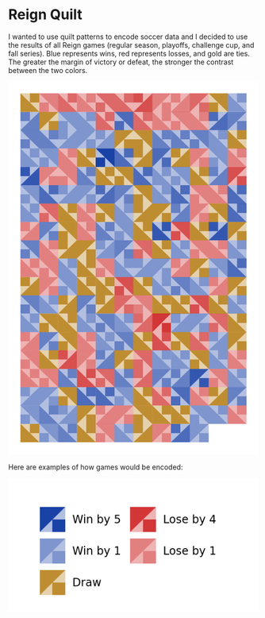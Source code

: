 # Reign Quilt

I wanted to use quilt patterns to encode soccer data and I decided to use the
results of all Reign games (regular season, playoffs, challenge cup, and fall
series). Blue represents wins, red represents losses, and gold are ties. The
greater the margin of victory or defeat, the stronger the contrast between the
two colors.

![Reign results as a quilt](reign_quilt.png)

Here are examples of how games would be encoded:

![Reign results as a quilt legend](reign_quilt_legend.png)